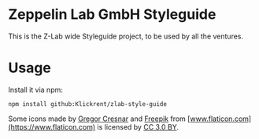 # Zeppelin Lab GmbH Styleguide
This is the Z-Lab wide Styleguide project, to be used by all the ventures.

# Usage

Install it via npm:
```
npm install github:Klickrent/zlab-style-guide
```

Some icons made by [Gregor Cresnar](https://www.flaticon.com/authors/gregor-cresnar) and [Freepik](https://www.freepik.com) from [www.flaticon.com](https://www.flaticon.com) is licensed by [CC 3.0 BY](http://creativecommons.org/licenses/by/3.0/).
